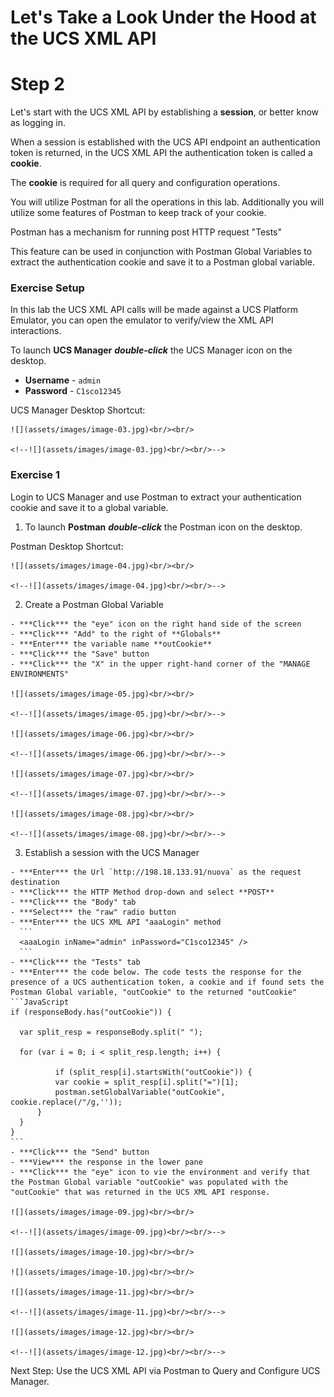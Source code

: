 # Let's Take a Look Under the Hood at the UCS XML API

# Step 2

Let's start with the UCS XML API by establishing a **session**, or better know as logging in.

When a session is established with the UCS API endpoint an authentication token is returned, in the UCS XML API the authentication token is called a **cookie**.

The **cookie** is required for all query and configuration operations.

You will utilize Postman for all the operations in this lab. Additionally you will utilize some features of Postman to keep track of your cookie.

Postman has a mechanism for running post HTTP request "Tests"

This feature can be used in conjunction with Postman Global Variables to extract the authentication cookie and save it to a Postman global variable.

### Exercise Setup

In this lab the UCS XML API calls will be made against a UCS Platform Emulator, you can open the emulator to verify/view the XML API interactions.

To launch **UCS Manager** ***double-click*** the UCS Manager icon on the desktop.

  - **Username** - `admin`
  - **Password** - `C1sco12345`

  UCS Manager Desktop Shortcut:

    ![](assets/images/image-03.jpg)<br/><br/>

    <!--![](assets/images/image-03.jpg)<br/><br/>-->

### Exercise 1

Login to UCS Manager and use Postman to extract your authentication cookie and save it to a global variable.

  1. To launch **Postman** ***double-click*** the Postman icon on the desktop.

  Postman Desktop Shortcut:

    ![](assets/images/image-04.jpg)<br/><br/>

    <!--![](assets/images/image-04.jpg)<br/><br/>-->

  2. Create a Postman Global Variable

    - ***Click*** the "eye" icon on the right hand side of the screen
    - ***Click*** "Add" to the right of **Globals**
    - ***Enter*** the variable name **outCookie**
    - ***Click*** the "Save" button
    - ***Click*** the "X" in the upper right-hand corner of the "MANAGE ENVIRONMENTS"

    ![](assets/images/image-05.jpg)<br/><br/>

    <!--![](assets/images/image-05.jpg)<br/><br/>-->

    ![](assets/images/image-06.jpg)<br/><br/>

    <!--![](assets/images/image-06.jpg)<br/><br/>-->

    ![](assets/images/image-07.jpg)<br/><br/>

    <!--![](assets/images/image-07.jpg)<br/><br/>-->

    ![](assets/images/image-08.jpg)<br/><br/>

    <!--![](assets/images/image-08.jpg)<br/><br/>-->

  3. Establish a session with the UCS Manager

    - ***Enter*** the Url `http://198.18.133.91/nuova` as the request destination
    - ***Click*** the HTTP Method drop-down and select **POST**
    - ***Click*** the "Body" tab
    - ***Select*** the "raw" radio button
    - ***Enter*** the UCS XML API "aaaLogin" method
      ```
      <aaaLogin inName="admin" inPassword="C1sco12345" />
      ```
    - ***Click*** the "Tests" tab
    - ***Enter*** the code below. The code tests the response for the presence of a UCS authentication token, a cookie and if found sets the Postman Global variable, "outCookie" to the returned "outCookie"
    ```JavaScript
    if (responseBody.has("outCookie")) {

      var split_resp = responseBody.split(" ");

      for (var i = 0; i < split_resp.length; i++) {

              if (split_resp[i].startsWith("outCookie")) {
              var cookie = split_resp[i].split("=")[1];
              postman.setGlobalVariable("outCookie", cookie.replace(/"/g,''));
          }
      }
    }
    ```
    - ***Click*** the "Send" button
    - ***View*** the response in the lower pane
    - ***Click*** the "eye" icon to vie the environment and verify that the Postman Global variable "outCookie" was populated with the "outCookie" that was returned in the UCS XML API response.

    ![](assets/images/image-09.jpg)<br/><br/>

    <!--![](assets/images/image-09.jpg)<br/><br/>-->

    ![](assets/images/image-10.jpg)<br/><br/>

    ![](assets/images/image-10.jpg)<br/><br/>

    ![](assets/images/image-11.jpg)<br/><br/>

    <!--![](assets/images/image-11.jpg)<br/><br/>-->

    ![](assets/images/image-12.jpg)<br/><br/>

    <!--![](assets/images/image-12.jpg)<br/><br/>-->

Next Step: Use the UCS XML API via Postman to Query and Configure UCS Manager.
